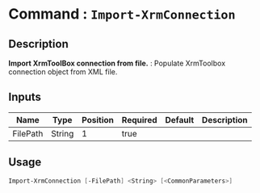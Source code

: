 # Command : `Import-XrmConnection` 

## Description

**Import XrmToolBox connection from file.** : Populate XrmToolbox connection object from XML file.

## Inputs

Name|Type|Position|Required|Default|Description
----|----|--------|--------|-------|-----------
FilePath|String|1|true||


## Usage

```Powershell 
Import-XrmConnection [-FilePath] <String> [<CommonParameters>]
``` 


